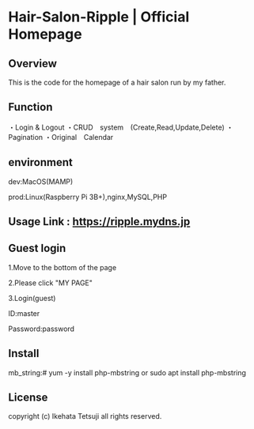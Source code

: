 # Hair-Salon-Ripple | Official　Homepage

## Overview

This is the code for the homepage of a hair salon run by my father.

## Function

・Login & Logout
・CRUD　system　(Create,Read,Update,Delete)
・Pagination
・Original　Calendar

## environment

dev:MacOS(MAMP)

prod:Linux(Raspberry Pi 3B+),nginx,MySQL,PHP

## Usage Link : https://ripple.mydns.jp

## Guest login 

1.Move to the bottom of the page

2.Please click "MY PAGE"

3.Login(guest)

ID:master 

Password:password 

## Install

mb_string:# yum -y install php-mbstring or sudo apt install php-mbstring

## License

copyright (c) Ikehata Tetsuji all rights reserved.
